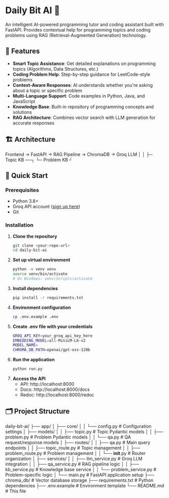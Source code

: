 # Daily Bit AI 🚀

An intelligent AI-powered programming tutor and coding assistant built with FastAPI. Provides contextual help for programming topics and coding problems using RAG (Retrieval-Augmented Generation) technology.

## 🌟 Features

- **Smart Topic Assistance**: Get detailed explanations on programming topics (Algorithms, Data Structures, etc.)
- **Coding Problem Help**: Step-by-step guidance for LeetCode-style problems
- **Context-Aware Responses**: AI understands whether you're asking about a topic or specific problem
- **Multi-Language Support**: Code examples in Python, Java, and JavaScript
- **Knowledge Base**: Built-in repository of programming concepts and solutions
- **RAG Architecture**: Combines vector search with LLM generation for accurate responses

## 🏗️ Architecture
Frontend → FastAPI → RAG Pipeline → ChromaDB → Groq LLM
│ │
├─ Topic KB ──┐
└─ Problem KB ┘


## 🚀 Quick Start

### Prerequisites

- Python 3.8+
- Groq API account ([sign up here](https://console.groq.com/))
- Git

### Installation

1. **Clone the repository**
   ```bash
   git clone <your-repo-url>
   cd daily-bit-ai
   ```
2. **Set up virtual environment**
    ```bash
    python -m venv venv
    source venv/bin/activate  
    # On Windows: venv\Scripts\activate
    ```
3. **Install dependencies**
    ```bash
    pip install -r requirements.txt
    ```
4. **Environment configuration**
    ```bash
    cp .env.example .env
    ```
5.  **Create .env file with your credentials**
    ```bash
    GROQ_API_KEY=your_groq_api_key_here
    EMBEDDING_MODEL=all-MiniLM-L6-v2
    MODEL_NAME=
    CHROMA_DB_PATH=openai/gpt-oss-120b
    ```
6. **Run the application**
    ```bash
    python run.py
    ```
7. **Access the API**
    - API: http://localhost:8000
    - Docs: http://localhost:8000/docs
    - Redoc: http://localhost:8000/redoc

## 🗂️ Project Structure
daily-bit-ai/
├── app/
│   ├── core/
│   │   └── config.py          # Configuration settings
│   ├── models/
│   │   ├── topic.py           # Topic Pydantic models
│   │   ├── problem.py         # Problem Pydantic models
│   │   └── qa.py             # QA request/response models
│   ├── routes/
│   │   ├── qa.py             # Main query endpoints
│   │   ├── topic_route.py    # Topic management
│   │   ├── problem_route.py  # Problem management
│   │   └── __init__.py       # Router organization
│   ├── services/
│   │   ├── llm_service.py    # Groq LLM integration
│   │   ├── qa_service.py     # RAG pipeline logic
│   │   ├── kb_service.py     # Knowledge base service
│   │   └── problem_service.py # Problem-specific logic
│   └── main.py               # FastAPI application setup
├── chroma_db/                # Vector database storage
├── requirements.txt          # Python dependencies
├── .env.example             # Environment template
└── README.md                # This file